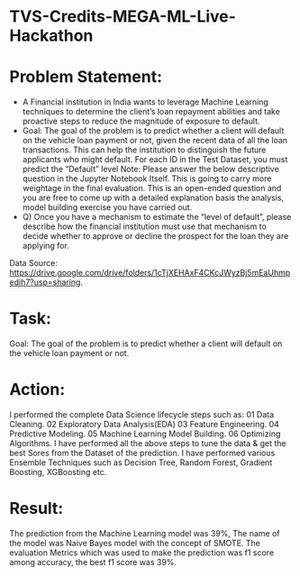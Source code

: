 # TVS-Credits-MEGA-ML-Live-Hackathon

# Problem Statement:
- A Financial institution in India wants to leverage Machine Learning techniques to determine the client’s loan repayment abilities and take proactive steps to reduce the magnitude of exposure to default.
- Goal: The goal of the problem is to predict whether a client will default on the vehicle loan payment or not, given the recent data of all the loan transactions. This can help the institution to distinguish the future applicants who might default. For each ID in the Test Dataset, you must predict the “Default” level
Note: Please answer the below descriptive question in the Jupyter Notebook Itself. This is going to carry more weightage in the final evaluation. This is an open-ended question and you are free to come up with a detailed explanation basis the analysis, model building exercise you have carried out.
- Q) Once you have a mechanism to estimate the “level of default”, please describe how the financial institution must use that mechanism to decide whether to approve or decline the prospect for the loan they are applying for.

Data Source: https://drive.google.com/drive/folders/1cTjXEHAxF4CKcJWyzBj5mEaUhmpedih7?usp=sharing.

# Task: 
Goal: The goal of the problem is to predict whether a client will default on the vehicle loan payment or not.

# Action: 
I performed the complete Data Science lifecycle steps such as:
01 Data Cleaning.
02 Exploratory Data Analysis(EDA)
03 Feature Engineering.
04 Predictive Modeling.
05 Machine Learning Model Building.
06 Optimizing Algorithms.
I have performed all the above steps to tune the data & get the best Sores from the Dataset of the prediction.
I have performed various Ensemble Techniques such as Decision Tree, Random Forest, Gradient Boosting, XGBoosting etc.

# Result:
The prediction from the Machine Learning model was 39%, The name of the model was Naive Bayes model with the concept of SMOTE.
The evaluation Metrics which was used to make the prediction was f1 score among accuracy, the best f1 score was 39%.
